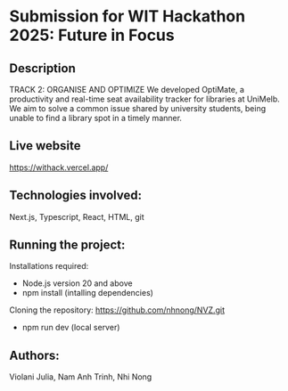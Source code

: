 # Submission for WIT Hackathon 2025: Future in Focus 

## Description
TRACK 2: ORGANISE AND OPTIMIZE
We developed OptiMate, a productivity and real-time seat availability tracker for libraries at UniMelb. 
We aim to solve a common issue shared by university students, being unable to find a library spot in a 
timely manner.

## Live website
https://withack.vercel.app/

## Technologies involved:
Next.js, Typescript, React, HTML, git

## Running the project:

Installations required: 
- Node.js version 20 and above
- npm install (intalling dependencies)

Cloning the repository: https://github.com/nhnong/NVZ.git

- npm run dev (local server)

## Authors: 
Violani Julia, Nam Anh Trinh, Nhi Nong 




